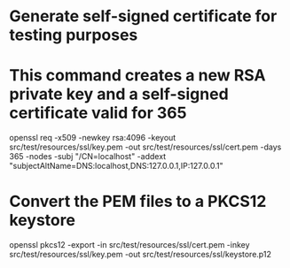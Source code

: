 # Generate self-signed certificate for testing purposes
# This command creates a new RSA private key and a self-signed certificate valid for 365
openssl req -x509 -newkey rsa:4096 -keyout src/test/resources/ssl/key.pem -out src/test/resources/ssl/cert.pem -days 365 -nodes -subj "/CN=localhost" -addext "subjectAltName=DNS:localhost,DNS:127.0.0.1,IP:127.0.0.1"
# Convert the PEM files to a PKCS12 keystore
openssl pkcs12 -export -in src/test/resources/ssl/cert.pem -inkey src/test/resources/ssl/key.pem -out src/test/resources/ssl/keystore.p12
